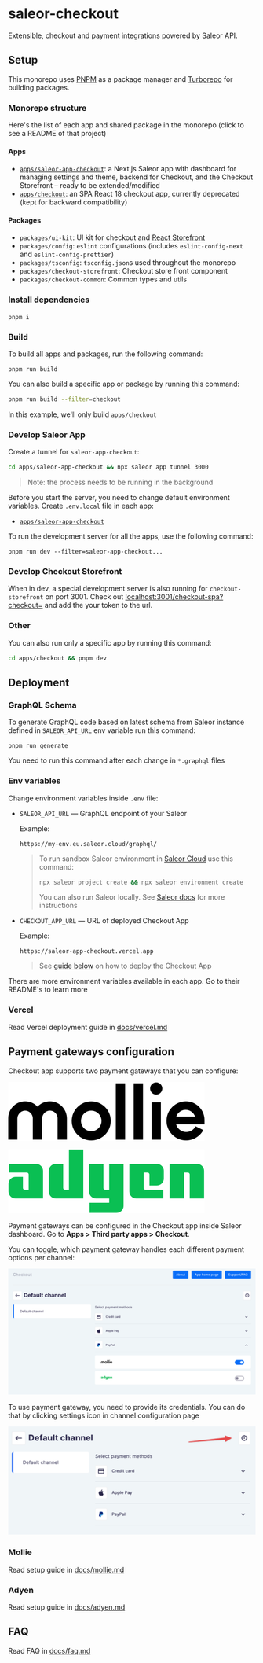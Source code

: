 # saleor-checkout

Extensible, checkout and payment integrations powered by Saleor API.

## Setup

This monorepo uses [PNPM](https://pnpm.io/) as a package manager and [Turborepo](https://turborepo.org/) for building packages.

### Monorepo structure

Here's the list of each app and shared package in the monorepo (click to see a README of that project)

#### Apps

- [`apps/saleor-app-checkout`](apps/saleor-app-checkout/README.md): a Next.js Saleor app with dashboard for managing settings and theme, backend for Checkout, and the Checkout Storefront – ready to be extended/modified
- [`apps/checkout`](apps/checkout/README.md): an SPA React 18 checkout app, currently deprecated (kept for backward compatibility)

#### Packages

- `packages/ui-kit`: UI kit for checkout and [React Storefront](https://github.com/saleor/react-storefront)
- `packages/config`: `eslint` configurations (includes `eslint-config-next` and `eslint-config-prettier`)
- `packages/tsconfig`: `tsconfig.json`s used throughout the monorepo
- `packages/checkout-storefront`: Checkout store front component
- `packages/checkout-common`: Common types and utils

### Install dependencies

```
pnpm i
```

### Build

To build all apps and packages, run the following command:

```
pnpm run build
```

You can also build a specific app or package by running this command:

```bash
pnpm run build --filter=checkout
```

In this example, we'll only build `apps/checkout`

### Develop Saleor App

Create a tunnel for `saleor-app-checkout`:

```bash
cd apps/saleor-app-checkout && npx saleor app tunnel 3000
```

> Note: the process needs to be running in the background

Before you start the server, you need to change default environment variables. Create `.env.local` file in each app:

- [`apps/saleor-app-checkout`](./apps/saleor-app-checkout/README.md#env-variables)

To run the development server for all the apps, use the following command:

```
pnpm run dev --filter=saleor-app-checkout...
```

### Develop Checkout Storefront

When in dev, a special development server is also running for `checkout-storefront` on port 3001. Check out [localhost:3001/checkout-spa?checkout=<ID>](http://localhost:3001/checkout-spa?checkout=) and add the your token to the url.

### Other

You can also run only a specific app by running this command:

```bash
cd apps/checkout && pnpm dev
```

## Deployment

### GraphQL Schema

To generate GraphQL code based on latest schema from Saleor instance defined in `SALEOR_API_URL` env variable run this command:

```
pnpm run generate
```

You need to run this command after each change in `*.graphql` files

### Env variables

Change environment variables inside `.env` file:

- `SALEOR_API_URL` — GraphQL endpoint of your Saleor

  Example:

  ```
  https://my-env.eu.saleor.cloud/graphql/
  ```

  > To run sandbox Saleor environment in [Saleor Cloud](https://cloud.saleor.io/) use this command:
  >
  > ```bash
  > npx saleor project create && npx saleor environment create
  > ```
  >
  > You can also run Saleor locally. See [Saleor docs](https://docs.saleor.io/docs/3.x/developer/installation) for more instructions

- `CHECKOUT_APP_URL` — URL of deployed Checkout App

  Example:

  ```
  https://saleor-app-checkout.vercel.app
  ```

  > See [guide below](#vercel) on how to deploy the Checkout App

There are more environment variables available in each app. Go to their README's to learn more

### Vercel

Read Vercel deployment guide in [docs/vercel.md](./docs/vercel.md)

## Payment gateways configuration

Checkout app supports two payment gateways that you can configure:

<a href="https://www.mollie.com/en">
  <picture>
    <source media="(prefers-color-scheme: dark)" srcset="./docs/logos/mollie_light.svg">
    <source media="(prefers-color-scheme: light)" srcset="./docs/logos/mollie_dark.svg">
    <img alt="Mollie" src="./docs/logos/mollie_dark.svg">
  </picture>
</a>

<br>

[![Adyen](./docs/logos/adyen.svg)](https://www.adyen.com/)

Payment gateways can be configured in the Checkout app inside Saleor dashboard.
Go to **Apps > Third party apps > Checkout**.

You can toggle, which payment gateway handles each different payment options per channel:

![Configuration options: Credit Card, Apple Pay, PayPal that are available in checkout app dashboard](./docs/screenshots/config-dashboard-1.png)

To use payment gateway, you need to provide its credentials. You can do that by clicking settings icon in channel configuration page

![Payment gateway configuration in Saleor dashboard](./docs/screenshots/config-dashboard-2.png)

### Mollie

Read setup guide in [docs/mollie.md](./docs/mollie.md)

### Adyen

Read setup guide in [docs/adyen.md](./docs/adyen.md)

## FAQ

Read FAQ in [docs/faq.md](./docs/faq.md)
